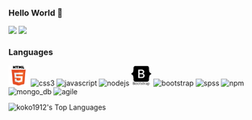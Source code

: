 ### Hello World 👋

<!--
**Simeon86/Simeon** is a ✨ _special_ ✨ repository because its `README.md` (this file) appears on your GitHub profile.

Here are some ideas to get you started:

- 🔭 I’m currently working on ...
- 🌱 I’m currently learning ...
- 👯 I’m looking to collaborate on ...
- 🤔 I’m looking for help with ...
- 💬 Ask me about ...
- 📫 How to reach me: ...
- 😄 Pronouns: ...
- ⚡ Fun fact: ...
-->

<img src='https://cdn.seeklearning.com.au/media/images/career-guide/module/developer-module.jpg'>
<img src='https://github-readme-stats.vercel.app/api?username=simeon86&&show_icons=true&title_color=ffffff&icon_color=bb2acf&text_color=daf7dc&bg_color=151515'>
<!-- 
<img align="center" src="https://camo.githubusercontent.com/ac359d5fed2bda16412b34caa0b5ccd99bf70842e52ebf19f9f75fd58280177c/68747470733a2f2f6769746875622d726561646d652d73746174732e76657263656c2e6170702f6170693f757365726e616d653d6e616b6f762673686f775f69636f6e733d7472756526696e636c7564655f616c6c5f636f6d6d6974733d7472756526686964655f626f726465723d74727565" alt="GitHub Stats" data-canonical-src="https://github-readme-stats.vercel.app/api?username=simeon86&amp;show_icons=true&amp;include_all_commits=true&amp;hide_border=true" style="max-width: 100%;"> -->
<h3>Languages</h3>

<p align="left" dir="auto">
  <img src="https://raw.githubusercontent.com/devicons/devicon/master/icons/html5/html5-original-wordmark.svg" alt="html5" width="40" height="40" style="max-width: 100%;">

<img src="https://cdn-icons-png.flaticon.com/512/919/919826.png?w=740&t=st=1661608258~exp=1661608858~hmac=f20fd16061c3fccc60256f3986a1d195fd5acdc44605fc875f236b8b23d61bcd" alt="css3" width="40" height="40" style="max-width: 100%;">

<img src="https://img.favpng.com/8/24/8/javascript-comment-html-logo-international-conference-on-missions-png-favpng-raGbYqesJT7eGHRkGh0BPvbdV.jpg" alt="javascript" width="40" height="40" style="max-width: 100%;">


<img src="https://e7.pngegg.com/pngimages/540/810/png-clipart-node-js-javascript-npm-computer-icons-web-application-others-miscellaneous-text.png" alt="nodejs" width="40" height="40" style="max-width: 100%;">

<img src="https://raw.githubusercontent.com/devicons/devicon/master/icons/bootstrap/bootstrap-plain-wordmark.svg" alt="bootstrap" width="40" height="40" style="max-width: 100%;">

<img src="https://cdn-icons-png.flaticon.com/512/1183/1183672.png" alt="bootstrap" width="40" height="40" style="max-width: 100%;">

<img src="https://cdn-icons-png.flaticon.com/512/5968/5968358.png" alt="spss" width="40" height="40" style="max-width: 100%;">

<img src="https://encrypted-tbn0.gstatic.com/images?q=tbn:ANd9GcR792FNwgf9E_Sp8wdl-F2jFJI7EuBpHFn0C4Q8hRv1pMj1ukguNYvlmktzw6Qx2mQR3MM&usqp=CAU" alt="npm" width="40" height="40" style="max-width: 100%;">

<img src="https://e7.pngegg.com/pngimages/768/167/png-clipart-mongodb-nosql-document-oriented-database-nosql-icon-leaf-grass.png" alt="mongo_db" width="40" height="40" style="max-width: 100%;">

<img src="https://cdn-icons-png.flaticon.com/128/2784/2784065.png" alt="agile" width="40" height="40" style="max-width: 100%;">

</p>

<img src="https://camo.githubusercontent.com/04293719a7b1081984ff84fd60e4a2217a0587cca95be80365d1e424970f6b6e/68747470733a2f2f6769746875622d726561646d652d73746174732e76657263656c2e6170702f6170692f746f702d6c616e67732f3f757365726e616d653d6b6f6b6f31393132267468656d653d6d61726f6f6e676f6c64" alt="koko1912's Top Languages" data-canonical-src="https://github-readme-stats.vercel.app/api/top-langs/?username=koko1912&amp;theme=maroongold" style="max-width: 100%;">
